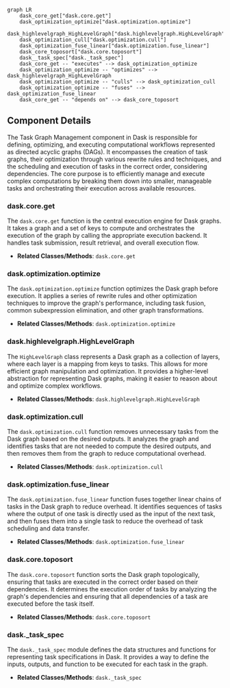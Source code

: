 ```mermaid
graph LR
    dask_core_get["dask.core.get"]
    dask_optimization_optimize["dask.optimization.optimize"]
    dask_highlevelgraph_HighLevelGraph["dask.highlevelgraph.HighLevelGraph"]
    dask_optimization_cull["dask.optimization.cull"]
    dask_optimization_fuse_linear["dask.optimization.fuse_linear"]
    dask_core_toposort["dask.core.toposort"]
    dask__task_spec["dask._task_spec"]
    dask_core_get -- "executes" --> dask_optimization_optimize
    dask_optimization_optimize -- "optimizes" --> dask_highlevelgraph_HighLevelGraph
    dask_optimization_optimize -- "culls" --> dask_optimization_cull
    dask_optimization_optimize -- "fuses" --> dask_optimization_fuse_linear
    dask_core_get -- "depends on" --> dask_core_toposort
```

## Component Details

The Task Graph Management component in Dask is responsible for defining, optimizing, and executing computational workflows represented as directed acyclic graphs (DAGs). It encompasses the creation of task graphs, their optimization through various rewrite rules and techniques, and the scheduling and execution of tasks in the correct order, considering dependencies. The core purpose is to efficiently manage and execute complex computations by breaking them down into smaller, manageable tasks and orchestrating their execution across available resources.

### dask.core.get
The `dask.core.get` function is the central execution engine for Dask graphs. It takes a graph and a set of keys to compute and orchestrates the execution of the graph by calling the appropriate execution backend. It handles task submission, result retrieval, and overall execution flow.
- **Related Classes/Methods**: `dask.core.get`

### dask.optimization.optimize
The `dask.optimization.optimize` function optimizes the Dask graph before execution. It applies a series of rewrite rules and other optimization techniques to improve the graph's performance, including task fusion, common subexpression elimination, and other graph transformations.
- **Related Classes/Methods**: `dask.optimization.optimize`

### dask.highlevelgraph.HighLevelGraph
The `HighLevelGraph` class represents a Dask graph as a collection of layers, where each layer is a mapping from keys to tasks. This allows for more efficient graph manipulation and optimization. It provides a higher-level abstraction for representing Dask graphs, making it easier to reason about and optimize complex workflows.
- **Related Classes/Methods**: `dask.highlevelgraph.HighLevelGraph`

### dask.optimization.cull
The `dask.optimization.cull` function removes unnecessary tasks from the Dask graph based on the desired outputs. It analyzes the graph and identifies tasks that are not needed to compute the desired outputs, and then removes them from the graph to reduce computational overhead.
- **Related Classes/Methods**: `dask.optimization.cull`

### dask.optimization.fuse_linear
The `dask.optimization.fuse_linear` function fuses together linear chains of tasks in the Dask graph to reduce overhead. It identifies sequences of tasks where the output of one task is directly used as the input of the next task, and then fuses them into a single task to reduce the overhead of task scheduling and data transfer.
- **Related Classes/Methods**: `dask.optimization.fuse_linear`

### dask.core.toposort
The `dask.core.toposort` function sorts the Dask graph topologically, ensuring that tasks are executed in the correct order based on their dependencies. It determines the execution order of tasks by analyzing the graph's dependencies and ensuring that all dependencies of a task are executed before the task itself.
- **Related Classes/Methods**: `dask.core.toposort`

### dask._task_spec
The `dask._task_spec` module defines the data structures and functions for representing task specifications in Dask. It provides a way to define the inputs, outputs, and function to be executed for each task in the graph.
- **Related Classes/Methods**: `dask._task_spec`
